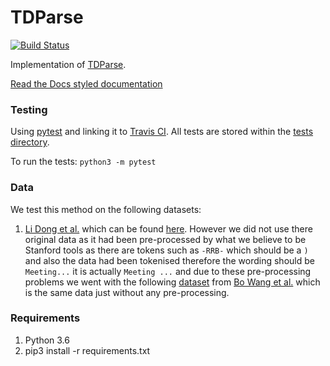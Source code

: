 # TDParse 
[![Build Status](https://travis-ci.org/apmoore1/tdparse.png?branch=master)](https://travis-ci.org/apmoore1/tdparse)

Implementation of [TDParse](https://aclanthology.coli.uni-saarland.de/papers/E17-1046/e17-1046).

[Read the Docs styled documentation](https://apmoore1.github.io/tdparse/)


### Testing
Using [pytest](https://docs.pytest.org/en/latest/contents.html) and linking it to [Travis CI](https://travis-ci.org/). All tests are stored within the [tests directory](./tests).

To run the tests:
`python3 -m pytest`

### Data
We test this method on the following datasets:
1. [Li Dong et al.](https://aclanthology.coli.uni-saarland.de/papers/P14-2009/p14-2009) which can be found [here](http://goo.gl/5Enpu7). However we did not use there original data as it had been pre-processed by what we believe to be Stanford tools as there are tokens such as `-RRB-` which should be a `)` and also the data had been tokenised therefore the wording should be `Meeting...` it is actually `Meeting ...` and due to these pre-processing problems we went with the following [dataset](https://github.com/bluemonk482/tdparse/tree/master/data/lidong) from [Bo Wang et al.](https://aclanthology.coli.uni-saarland.de/papers/E17-1046/e17-1046) which is the same data just without any pre-processing.

### Requirements
1. Python 3.6
2. pip3 install -r requirements.txt
